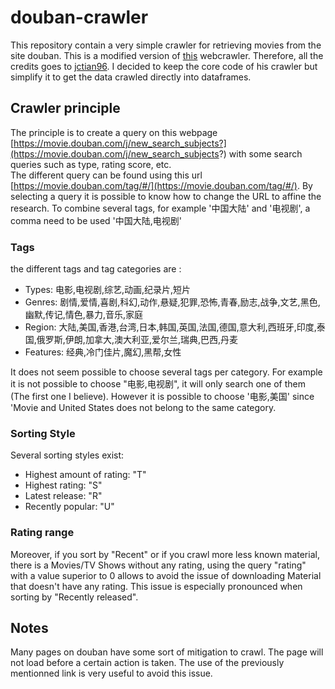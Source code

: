 # douban-crawler

This repository contain a very simple crawler for retrieving movies from the site douban. This is a modified version of [this](https://github.com/jctian96/douban-web-crawler) webcrawler. Therefore, all the credits goes to [jctian96](https://github.com/jctian96). I decided to keep the core code of his crawler but simplify it to get the data crawled directly into dataframes. 

## Crawler principle

The principle is to create a query on this webpage [https://movie.douban.com/j/new_search_subjects?](https://movie.douban.com/j/new_search_subjects?) with some search queries such as type, rating score, etc.  
The different query can be found using this url [https://movie.douban.com/tag/#/](https://movie.douban.com/tag/#/). By selecting a query it is possible to know how to change the URL to affine the research. To combine several tags, for example '中国大陆' and '电视剧', a comma need to be used '中国大陆,电视剧'  

### Tags
the different tags and tag categories are :
* Types: 电影,电视剧,综艺,动画,纪录片,短片
* Genres: 剧情,爱情,喜剧,科幻,动作,悬疑,犯罪,恐怖,青春,励志,战争,文艺,黑色,幽默,传记,情色,暴力,音乐,家庭
* Region: 大陆,美国,香港,台湾,日本,韩国,英国,法国,德国,意大利,西班牙,印度,泰国,俄罗斯,伊朗,加拿大,澳大利亚,爱尔兰,瑞典,巴西,丹麦
* Features: 经典,冷门佳片,魔幻,黑帮,女性

It does not seem possible to choose several tags per category. For example it is not possible to choose "电影,电视剧", it will only search one of them (The first one I believe). However it is possible to choose '电影,美国' since 'Movie and United States does not belong to the same category.

### Sorting Style
Several sorting styles exist:
* Highest amount of rating: "T"
* Highest rating: "S"
* Latest release: "R"
* Recently popular: "U"

### Rating range
Moreover, if you sort by "Recent" or if you crawl more less known material, there is a Movies/TV Shows without any rating, using the query "rating" with a value superior to 0 allows to avoid the issue of downloading Material that doesn't have any rating.
This issue is especially pronounced when sorting by "Recently released".

## Notes
Many pages on douban have some sort of mitigation to crawl. The page will not load before a certain action is taken. The use of the previously mentionned link is very useful to avoid this issue.  



